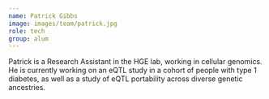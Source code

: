 ```yaml
---
name: Patrick Gibbs
image: images/team/patrick.jpg
role: tech
group: alum
---
```


Patrick is a Research Assistant in the HGE lab, working in cellular genomics. He is currently working on an eQTL study in a cohort of people with type 1 diabetes, as well as a study of eQTL portability across diverse genetic ancestries.
